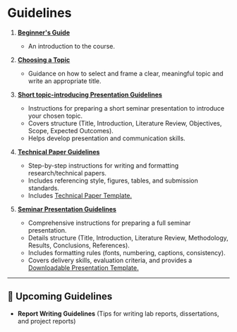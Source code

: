 # Guidelines

1. **[Beginner's Guide](Beginner_Guide.md)**

   * An introduction to the course.

2. **[Choosing a Topic](Choosing_a_topic.md)**

   * Guidance on how to select and frame a clear, meaningful topic and write an appropriate title.

3. **[Short topic-introducing Presentation Guidelines](Short_Presentation_Guidelines.md)**

   * Instructions for preparing a short seminar presentation to introduce your chosen topic.
   * Covers structure (Title, Introduction, Literature Review, Objectives, Scope, Expected Outcomes).
   * Helps develop presentation and communication skills.

4. **[Technical Paper Guidelines](Technical_Paper_Guidelines.md)**

   * Step-by-step instructions for writing and formatting research/technical papers.
   * Includes referencing style, figures, tables, and submission standards.
   * Includes [Technical Paper Template.](Technical_Paper_Template.docx)

5. **[Seminar Presentation Guidelines](Presentation_Guidelines.md)**

   * Comprehensive instructions for preparing a full seminar presentation.
   * Details structure (Title, Introduction, Literature Review, Methodology, Results, Conclusions, References).
   * Includes formatting rules (fonts, numbering, captions, consistency).
   * Covers delivery skills, evaluation criteria, and provides a [Downloadable Presentation Template.](Seminar_Presentation_Template.pptx)

---

## 📝 Upcoming Guidelines

* **Report Writing Guidelines**
  (Tips for writing lab reports, dissertations, and project reports)

